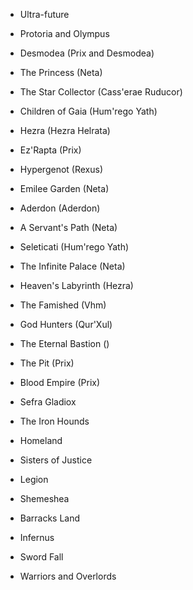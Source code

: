- Ultra-future
- Protoria and Olympus
- Desmodea (Prix and Desmodea)
- The Princess (Neta)
- The Star Collector (Cass'erae Ruducor)
- Children of Gaia (Hum'rego Yath)
- Hezra (Hezra Helrata)
- Ez'Rapta (Prix)
- Hypergenot (Rexus)
- Emilee Garden (Neta)
- Aderdon (Aderdon)
- A Servant's Path (Neta)
- Seleticati (Hum'rego Yath)
- The Infinite Palace (Neta)

- Heaven's Labyrinth (Hezra)
- The Famished (Vhm)
- God Hunters (Qur'Xul)
- The Eternal Bastion ()
- The Pit (Prix)
- Blood Empire (Prix)
- Sefra Gladiox
- The Iron Hounds
- Homeland
- Sisters of Justice
- Legion
- Shemeshea
- Barracks Land
- Infernus
- Sword Fall
- Warriors and Overlords
